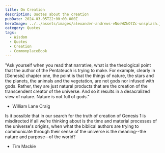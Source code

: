 ```yaml
---
title: On Creation
description: Quotes about the creation
pubDate: 2024-03-05T22:00:00.000Z
heroImage: ../../assets/images/alexander-andrews-eNoeWZkO7Zc-unsplash.jpg
category: Quotes
tags:
  - Wisdom
  - Quotes
  - Creation
  - CommonplaceBook
---
```


"Ask yourself when you read that narrative, what is the theological point that the author of the Pentateuch is trying to make. For example, clearly in [Genesis] chapter one, the point is that the things of nature, the stars and the planets, the animals and the vegetation, are not gods nor infused with gods. Rather, they are just natural products that are the creation of the transcendent creator of the universe. And so it results in a desacralized view of nature. Nature is not full of gods."
- William Lane Craig 

Is it possible that in our search for the truth of creation of Genesis 1 is misdirected if all we're thinking about is the time and material processes of the universe's origins, when what the biblical authors are trying to communicate through their sense of the universe is the meaning--the nature and purpose--of the world? 
- Tim Mackie